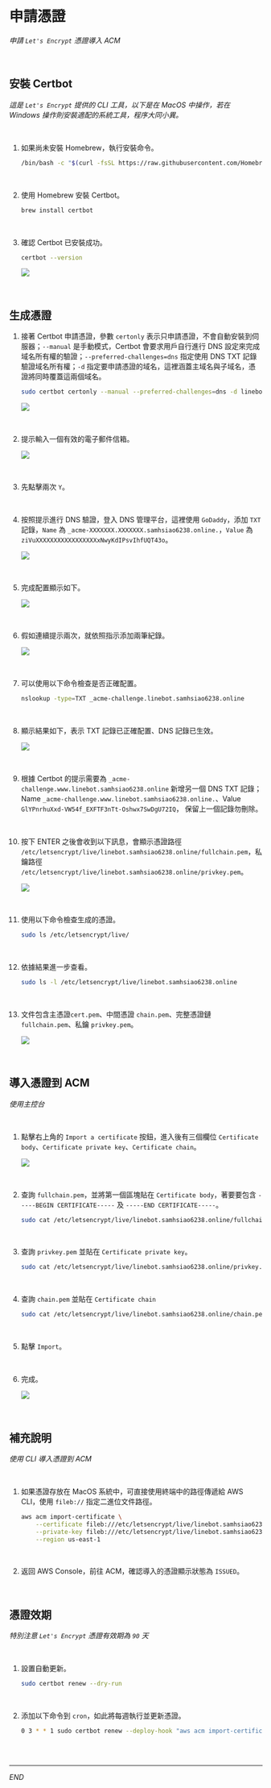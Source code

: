 # 申請憑證

_申請 `Let's Encrypt` 憑證導入 ACM_

<br>

## 安裝 Certbot

_這是 `Let's Encrypt` 提供的 CLI 工具，以下是在 MacOS 中操作，若在 Windows 操作則安裝適配的系統工具，程序大同小異。_

<br>

1. 如果尚未安裝 Homebrew，執行安裝命令。

    ```bash
    /bin/bash -c "$(curl -fsSL https://raw.githubusercontent.com/Homebrew/install/HEAD/install.sh)"
    ```

<br>

2. 使用 Homebrew 安裝 Certbot。

    ```bash
    brew install certbot
    ```

<br>

3. 確認 Certbot 已安裝成功。

    ```bash
    certbot --version
    ```

    ![](images/img_119.png)

<br>

## 生成憑證

1. 接著 Certbot 申請憑證，參數 `certonly` 表示只申請憑證，不會自動安裝到伺服器；`--manual` 是手動模式，Certbot 會要求用戶自行進行 DNS 設定來完成域名所有權的驗證；`--preferred-challenges=dns` 指定使用 DNS TXT 記錄驗證域名所有權；`-d` 指定要申請憑證的域名，這裡涵蓋主域名與子域名，憑證將同時覆蓋這兩個域名。

    ```bash
    sudo certbot certonly --manual --preferred-challenges=dns -d linebot.samhsiao6238.online -d www.linebot.samhsiao6238.online
    ```

    ![](images/img_102.png)

<br>

2. 提示輸入一個有效的電子郵件信箱。

    ![](images/img_103.png)

<br>

3. 先點擊兩次 `Y`。

<br>

4. 按照提示進行 DNS 驗證，登入 DNS 管理平台，這裡使用 `GoDaddy`，添加 `TXT` 記錄，`Name` 為 `_acme-XXXXXXX.XXXXXXX.samhsiao6238.online.`，`Value` 為 `ziVuXXXXXXXXXXXXXXXXXxNwyKdIPsvIhfUQT43o`。

    ![](images/img_104.png)

<br>

5. 完成配置顯示如下。

    ![](images/img_105.png)

<br>

6. 假如連續提示兩次，就依照指示添加兩筆紀錄。

    ![](images/img_126.png)

<br>

7. 可以使用以下命令檢查是否正確配置。

    ```bash
    nslookup -type=TXT _acme-challenge.linebot.samhsiao6238.online
    ```

<br>

8. 顯示結果如下，表示 TXT 記錄已正確配置、DNS 記錄已生效。

    ![](images/img_106.png)

<br>

9. 根據 Certbot 的提示需要為 `_acme-challenge.www.linebot.samhsiao6238.online` 新增另一個 DNS TXT 記錄；Name `_acme-challenge.www.linebot.samhsiao6238.online.`、Value `GlYPnrhuXxd-VW54f_EXFTF3nTt-Oshwx7SwDgU72IQ`，
保留上一個記錄勿刪除。

<br>

10. 按下 ENTER 之後會收到以下訊息，會顯示憑證路徑 `/etc/letsencrypt/live/linebot.samhsiao6238.online/fullchain.pem`，私鑰路徑 `/etc/letsencrypt/live/linebot.samhsiao6238.online/privkey.pem`。

    ![](images/img_107.png)

<br>

11. 使用以下命令檢查生成的憑證。

    ```bash
    sudo ls /etc/letsencrypt/live/
    ```

<br>

12. 依據結果進一步查看。

    ```bash
    sudo ls -l /etc/letsencrypt/live/linebot.samhsiao6238.online
    ```

<br>

13. 文件包含主憑證`cert.pem`、中間憑證 `chain.pem`、完整憑證鏈 `fullchain.pem`、私鑰 `privkey.pem`。

    ![](images/img_108.png)

<br>

## 導入憑證到 ACM

_使用主控台_

<br>

1. 點擊右上角的 `Import a certificate` 按鈕，進入後有三個欄位 `Certificate body`、`Certificate private key`、`Certificate chain`。

    ![](images/img_109.png)

<br>

2. 查詢 `fullchain.pem`，並將第一個區塊貼在 `Certificate body`，著要要包含 `-----BEGIN CERTIFICATE-----` 及 `-----END CERTIFICATE-----`。

    ```bash
    sudo cat /etc/letsencrypt/live/linebot.samhsiao6238.online/fullchain.pem
    ```

<br>

3. 查詢 `privkey.pem` 並貼在 `Certificate private key`。

    ```bash
    sudo cat /etc/letsencrypt/live/linebot.samhsiao6238.online/privkey.pem
    ```

<br>

4. 查詢 `chain.pem` 並貼在 `Certificate chain`

    ```bash
    sudo cat /etc/letsencrypt/live/linebot.samhsiao6238.online/chain.pem
    ```

<br>

5. 點擊 `Import`。

<br>

6. 完成。

    ![](images/img_110.png)

<br>

## 補充說明

_使用 CLI 導入憑證到 ACM_

<br>

1. 如果憑證存放在 MacOS 系統中，可直接使用終端中的路徑傳遞給 AWS CLI，使用 `fileb://` 指定二進位文件路徑。

    ```bash
    aws acm import-certificate \
        --certificate fileb:///etc/letsencrypt/live/linebot.samhsiao6238.online/fullchain.pem \
        --private-key fileb:///etc/letsencrypt/live/linebot.samhsiao6238.online/privkey.pem \
        --region us-east-1
    ```

<br>

2. 返回 AWS Console，前往 ACM，確認導入的憑證顯示狀態為 `ISSUED`。

<br>

## 憑證效期

_特別注意 `Let's Encrypt` 憑證有效期為 `90` 天_

<br>

1. 設置自動更新。

    ```bash
    sudo certbot renew --dry-run
    ```

<br>

2. 添加以下命令到 `cron`，如此將每週執行並更新憑證。

    ```bash
    0 3 * * 1 sudo certbot renew --deploy-hook "aws acm import-certificate --certificate fileb:///etc/letsencrypt/live/<網域名稱>/fullchain.pem --private-key fileb:///etc/letsencrypt/live/<網域名稱>/privkey.pem --region us-east-1"
    ```

<br>

##

___

_END_